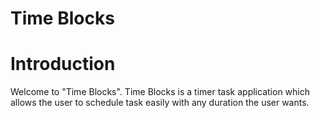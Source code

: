Time Blocks
==============

Introduction
==============

Welcome to "Time Blocks".
Time Blocks is a timer task application which allows the user to schedule task easily with any duration the user wants.